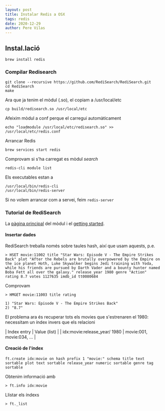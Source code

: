 ```yaml
---           
layout: post
title: Instalar Redis a OSX
tags: redis
date: 2020-12-29
author: Pere Vilas
---
```


## Instal.lació

```brew install redis```

### Compilar Redisearch 

```brew install cmake
git clone --recursive https://github.com/RediSearch/RediSearch.git 
cd RediSearch
make
```

Ara que ja tenim el mòdul (.so), el copiam a /usr/local/etc

```cp build/redisearch.so /usr/local/etc```

Afeixim mòdul a conf perque el carregui automàticament

```echo "loadmodule /usr/local/etc/redisearch.so" >> /usr/local/etc/redis.conf```

Arrancar Redis

```brew services start redis```

Comprovam si s'ha carregat es mòdul *search*

```redis-cli module list```

Els executables estan a

```
/usr/local/bin/redis-cli
/usr/local/bin/redis-server
```

Si no volem arrancar com a servei, feim `redis-server`

### Tutorial de RediSearch

La [pàgina principal](https://oss.redislabs.com/redisearch/) del mòdul i el [getting started](https://github.com/RediSearch/redisearch-getting-started).

#### Insertar dades

RediSearch treballa només sobre taules hash, així que usam aquests, p.e.

```
> HSET movie:11002 title "Star Wars: Episode V - The Empire Strikes Back" plot "After the Rebels are brutally overpowered by the Empire on the ice planet Hoth, Luke Skywalker begins Jedi training with Yoda, while his friends are pursued by Darth Vader and a bounty hunter named Boba Fett all over the galaxy." release_year 1980 genre "Action" rating 8.7 votes 1127635 imdb_id tt0080684
```

Comprovam

```
> HMGET movie:11003 title rating

1) "Star Wars: Episode V - The Empire Strikes Back"
2) "8.7"
```

El problema ara és recuperar tots els movies que s'estrenaren el 1980: necessitam un índex invers que els relacioni 

| Index entry | Value (list) |
| idx:movie:release_year/ 1980 | movie:001, movie:034, ... |

#### Creació de l'índex

```
ft.create idx:movie on hash prefix 1 "movie:" schema title text sortable plot text sortable release_year numeric sortable genre tag sortable
```

Obtenim informació amb

```
> ft.info idx:movie
```

Llistar els índexs

```
> ft._list
```
